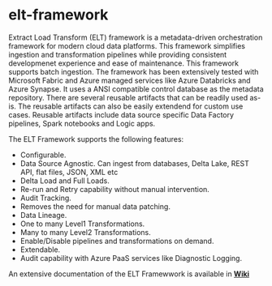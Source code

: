 # elt-framework
Extract Load Transform (ELT) framework is a metadata-driven orchestration framework for modern cloud data platforms. This framework simplifies ingestion and transformation pipelines while providing consistent developmenet experience and ease of maintenance. This framework supports batch ingestion. The framework has been extensively tested with Microsoft Fabric and Azure managed services like Azure Databricks and Azure Synapse. It uses a ANSI compatible control database as the metadata repository. There are several reusable artifacts that can be readily used as-is. The reusable artifacts can also be easily extendend for custom use cases. Reusable artifacts include data source specific Data Factory pipelines, Spark notebooks and Logic apps. 

The ELT Framework supports the following features:
* Configurable.
* Data Source Agnostic. Can ingest from databases, Delta Lake, REST API, flat files, JSON, XML etc
* Delta Load and Full Loads.
* Re-run and Retry capability without manual intervention.
* Audit Tracking.
* Removes the need for manual data patching.
* Data Lineage.
* One to many Level1 Transformations.
* Many to many Level2 Transformations.
* Enable/Disable pipelines and transformations on demand.
* Extendable.
* Audit capability with Azure PaaS services like Diagnostic Logging.

An extensive documentation of the ELT Framewwork is available in **[Wiki](https://github.com/bennyaustin/elt-framework/wiki)**
